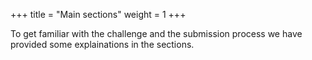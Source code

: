 +++
title = "Main sections"
weight = 1
+++

To get familiar with the challenge and the submission process we have provided some explainations in the sections.

